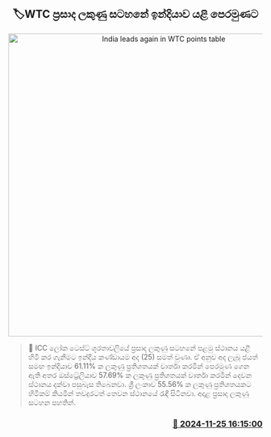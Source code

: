 <p align='center'><b><h2 align='center' title='India leads again in WTC points table'>🏷WTC ප්‍රසාද ලකුණු සටහනේ ඉන්දියාව යළි පෙරමුණට</h2></b></p>
<p align='center'><img src='https://helakuru.sgp1.cdn.digitaloceanspaces.com/esana/images/lib/wtc-point.jpg' width='600' alt='India leads again in WTC points table'></p>

>📝 ICC ලෝක ටෙස්ට් ශූරතාවලියේ ප්‍රසාද ලකුණු සටහනේ පළමු ස්ථානය යළි හිමි කර ගැනීමට ඉන්දීය කණ්ඩායම අද (25) සමත් වුණා.
ඒ අනුව අද ලැබූ ජයත් සමඟ ඉන්දියාව 61.11% ක ලකුණු ප්‍රතිශතයක් වාර්තා කරමින් පෙරමුණ ගෙන ඇති අතර ඔස්ට්‍රේලියාව 57.69% ක ලකුණු ප්‍රතිශතයක් වාර්තා කරමින් දෙවන ස්ථානය දක්වා පසුබැස තිබෙනවා.
ශ්‍රී ලංකාව 55.56% ක ලකුණු ප්‍රතිශතයකට හිමිකම් කියමින් තවදුරටත් තෙවන ස්ථානයේ රැඳී සිටිනවා.
අදාළ ප්‍රසාද ලකුණු සටහන පහතින්. 


<h3 align='right'><a href='https://www.helakuru.lk/esana/p/105424/'>📅 2024-11-25 16:15:00</a></h3>

